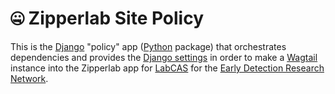# 🤐 Zipperlab Site Policy

This is the [Django](https://www.djangoproject.com) "policy" app ([Python](https://www.python.org/) package) that orchestrates dependencies and provides the [Django settings](https://docs.djangoproject.com/en/dev/ref/settings/) in order to make a [Wagtail](https://wagtail.io/) instance into the Zipperlab app for [LabCAS](https://edrn-labcas.jpl.nasa.gov/) for the [Early Detection Research Network](https://edrn.nci.nih.gov/).
